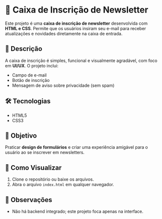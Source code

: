 # 📨 Caixa de Inscrição de Newsletter

Este projeto é uma **caixa de inscrição de newsletter** desenvolvida com **HTML e CSS**. Permite que os usuários insiram seu e-mail para receber atualizações e novidades diretamente na caixa de entrada.

## 📝 Descrição
A caixa de inscrição é simples, funcional e visualmente agradável, com foco em **UI/UX**. O projeto inclui:
- Campo de e-mail
- Botão de inscrição
- Mensagem de aviso sobre privacidade (sem spam)

## 🛠 Tecnologias
- HTML5  
- CSS3  

## 🎯 Objetivo
Praticar **design de formulários** e criar uma experiência amigável para o usuário ao se inscrever em newsletters.

## 👀 Como Visualizar
1. Clone o repositório ou baixe os arquivos.  
2. Abra o arquivo `index.html` em qualquer navegador.  

## 🔗 Observações
- Não há backend integrado; este projeto foca apenas na interface.

